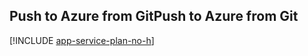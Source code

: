 ## <a name="push-to-azure-from-git"></a><span data-ttu-id="0264a-101">Push to Azure from Git</span><span class="sxs-lookup"><span data-stu-id="0264a-101">Push to Azure from Git</span></span>

[!INCLUDE [app-service-plan-no-h](app-service-web-git-push-to-azure-no-h.md)]